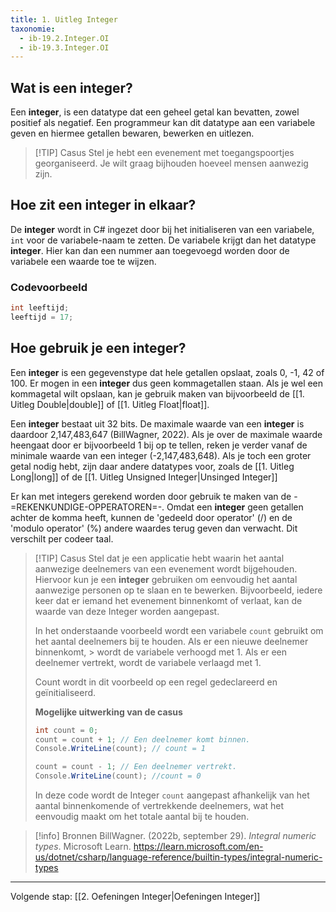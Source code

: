 ```yaml
---
title: 1. Uitleg Integer
taxonomie:
  - ib-19.2.Integer.OI
  - ib-19.3.Integer.OI
---
```


## Wat is een integer?
Een **integer**, is een datatype dat een geheel getal kan bevatten, zowel positief als negatief. Een programmeur kan dit datatype aan een variabele geven en hiermee getallen bewaren, bewerken en uitlezen.

> [!TIP] Casus
> Stel je hebt een evenement met toegangspoortjes georganiseerd. Je wilt graag bijhouden hoeveel mensen aanwezig zijn.  

## Hoe zit een integer in elkaar?
De **integer** wordt in C# ingezet door bij het initialiseren van een variabele, `int` voor de variabele-naam te zetten. De variabele krijgt dan het datatype **integer**. Hier kan dan een nummer aan toegevoegd worden door de variabele een waarde toe te wijzen.

### Codevoorbeeld
```C#
int leeftijd;
leeftijd = 17;
```

## Hoe gebruik je een integer?
Een **integer** is een gegevenstype dat hele getallen opslaat, zoals 0, -1, 42 of 100. Er mogen in een **integer** dus geen kommagetallen staan. Als je wel een kommagetal wilt opslaan, kan je gebruik maken van bijvoorbeeld de [[1. Uitleg Double|double]] of [[1. Uitleg Float|float]].

Een **integer** bestaat uit 32 bits. De maximale waarde van een **integer** is daardoor 2,147,483,647 (BillWagner, 2022). Als je over de maximale waarde heengaat door er bijvoorbeeld 1 bij op te tellen, reken je verder vanaf de minimale waarde van een integer (-2,147,483,648). Als je toch een groter getal nodig hebt, zijn daar andere datatypes voor, zoals de [[1. Uitleg Long|long]] of de [[1. Uitleg Unsigned Integer|Unsinged Integer]]

Er kan met integers gerekend worden door gebruik te maken van de -=REKENKUNDIGE-OPPERATOREN=-. Omdat een **integer** geen getallen achter de komma heeft, kunnen de 'gedeeld door operator' (/) en de 'modulo operator' (%) andere waardes terug geven dan verwacht. Dit verschilt per codeer taal.

> [!TIP] Casus
> Stel dat je een applicatie hebt waarin het aantal aanwezige deelnemers van een evenement wordt bijgehouden. Hiervoor kun je een **integer** gebruiken om eenvoudig het aantal aanwezige personen op te slaan en te bewerken. Bijvoorbeeld, iedere keer dat er iemand het evenement binnenkomt of verlaat, kan de waarde van deze Integer worden aangepast.
> 
> In het onderstaande voorbeeld wordt een variabele `count` gebruikt om het aantal deelnemers bij te houden. Als er een nieuwe deelnemer binnenkomt, > wordt de variabele verhoogd met 1. Als er een deelnemer vertrekt, wordt de variabele verlaagd met 1.
> 
> Count wordt in dit voorbeeld op een regel gedeclareerd en geïnitialiseerd.
> 
> **Mogelijke uitwerking van de casus**
> ```C#
> int count = 0; 
> count = count + 1; // Een deelnemer komt binnen.
> Console.WriteLine(count); // count = 1
> 
> count = count - 1; // Een deelnemer vertrekt.
> Console.WriteLine(count); //count = 0
> ```
> 
> In deze code wordt de Integer `count` aangepast afhankelijk van het aantal binnenkomende of vertrekkende deelnemers, wat het eenvoudig maakt om het totale aantal bij te houden.

> [!info] Bronnen
> BillWagner. (2022b, september 29). _Integral numeric types_. Microsoft Learn. https://learn.microsoft.com/en-us/dotnet/csharp/language-reference/builtin-types/integral-numeric-types

---

Volgende stap: [[2. Oefeningen Integer|Oefeningen Integer]]